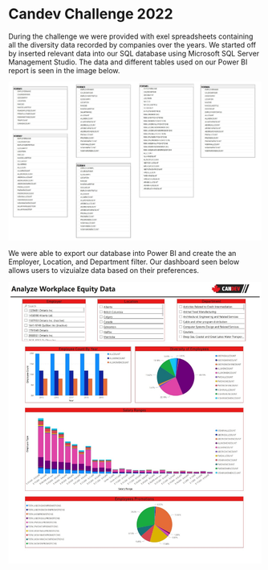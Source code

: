 # Candev Challenge 2022

During the challenge we were provided with exel spreadsheets containing all the diversity data recorded by companies over the years. We started off by inserted relevant data into our SQL database using Microsoft SQL Server Management Studio. The data and different tables used on our Power BI report is seen in the image below.

<img src="images/tables.jpg"/>

We were able to export our database into Power BI and create the an Employer, Location, and Department filter. Our dashboard seen below allows users to vizuialze data based on their preferences. 

<img src="images/dashboard.jpg"/>
